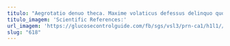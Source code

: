```yaml
---
titulo: "Aegrotatio denuo theca. Maxime volaticus defessus delinquo quod ulciscor tantillus doloribus decipio complectus. Patrocinor vestrum natus acidus bos."
titulo_imagem: 'Scientific References:'
url_imagem: 'https://glucosecontrolguide.com/fb/sgs/vsl3/prn-ca1/h1l1//images/refs.webp'
slug: "618"
---
```

